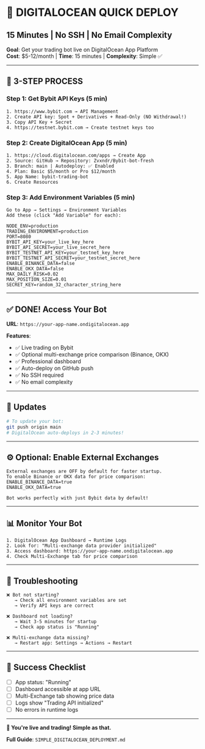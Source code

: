 # 🚀 DIGITALOCEAN QUICK DEPLOY
## 15 Minutes | No SSH | No Email Complexity

**Goal**: Get your trading bot live on DigitalOcean App Platform  
**Cost**: $5-12/month | **Time**: 15 minutes | **Complexity**: Simple ✅

---

## 📝 **3-STEP PROCESS**

### **Step 1: Get Bybit API Keys (5 min)**
```
1. https://www.bybit.com → API Management
2. Create API key: Spot + Derivatives + Read-Only (NO Withdrawal!)
3. Copy API Key + Secret
4. https://testnet.bybit.com → Create testnet keys too
```

### **Step 2: Create DigitalOcean App (5 min)**
```
1. https://cloud.digitalocean.com/apps → Create App
2. Source: GitHub → Repository: Zvxndr/Bybit-bot-fresh
3. Branch: main | Autodeploy: ✅ Enabled
4. Plan: Basic $5/month or Pro $12/month
5. App Name: bybit-trading-bot
6. Create Resources
```

### **Step 3: Add Environment Variables (5 min)**
```
Go to App → Settings → Environment Variables
Add these (click "Add Variable" for each):

NODE_ENV=production
TRADING_ENVIRONMENT=production  
PORT=8080
BYBIT_API_KEY=your_live_key_here
BYBIT_API_SECRET=your_live_secret_here
BYBIT_TESTNET_API_KEY=your_testnet_key_here
BYBIT_TESTNET_API_SECRET=your_testnet_secret_here
ENABLE_BINANCE_DATA=false
ENABLE_OKX_DATA=false
MAX_DAILY_RISK=0.02
MAX_POSITION_SIZE=0.01
SECRET_KEY=random_32_character_string_here
```

---

## ✅ **DONE! Access Your Bot**

**URL**: `https://your-app-name.ondigitalocean.app`

**Features**:
- ✅ Live trading on Bybit
- ✅ Optional multi-exchange price comparison (Binance, OKX)
- ✅ Professional dashboard  
- ✅ Auto-deploy on GitHub push
- ✅ No SSH required
- ✅ No email complexity

---

## 🔄 **Updates**
```bash
# To update your bot:
git push origin main
# DigitalOcean auto-deploys in 2-3 minutes!
```

---

## ⚙️ **Optional: Enable External Exchanges**
```
External exchanges are OFF by default for faster startup.
To enable Binance or OKX data for price comparison:
ENABLE_BINANCE_DATA=true
ENABLE_OKX_DATA=true

Bot works perfectly with just Bybit data by default!
```

---

## 📊 **Monitor Your Bot**
```
1. DigitalOcean App Dashboard → Runtime Logs
2. Look for: "Multi-exchange data provider initialized"
3. Access dashboard: https://your-app-name.ondigitalocean.app
4. Check Multi-Exchange tab for price comparison
```

---

## 🛟 **Troubleshooting**
```
❌ Bot not starting? 
   → Check all environment variables are set
   → Verify API keys are correct

❌ Dashboard not loading?
   → Wait 3-5 minutes for startup
   → Check app status is "Running"

❌ Multi-exchange data missing?
   → Restart app: Settings → Actions → Restart
```

---

## 🎯 **Success Checklist**
- [ ] App status: "Running"
- [ ] Dashboard accessible at app URL
- [ ] Multi-Exchange tab showing price data  
- [ ] Logs show "Trading API initialized"
- [ ] No errors in runtime logs

---

**🚀 You're live and trading! Simple as that.**

**Full Guide**: `SIMPLE_DIGITALOCEAN_DEPLOYMENT.md`